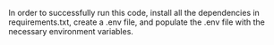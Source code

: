 In order to successfully run this code, install all the dependencies in requirements.txt, create a .env file, and populate the .env file with the necessary environment variables.
